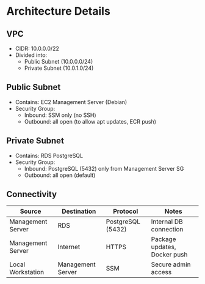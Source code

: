 # Architecture Details

## VPC

- CIDR: 10.0.0.0/22
- Divided into:
    - Public Subnet (10.0.0.0/24)
    - Private Subnet (10.0.1.0/24)

## Public Subnet

- Contains: EC2 Management Server (Debian)
- Security Group:
    - Inbound: SSM only (no SSH)
    - Outbound: all open (to allow apt updates, ECR push)

## Private Subnet

- Contains: RDS PostgreSQL
- Security Group:
    - Inbound: PostgreSQL (5432) only from Management Server SG
    - Outbound: all open (default)

## Connectivity

| Source | Destination | Protocol | Notes |
|---|---|---|---|
| Management Server | RDS | PostgreSQL (5432) | Internal DB connection |
| Management Server | Internet | HTTPS | Package updates, Docker push |
| Local Workstation | Management Server | SSM | Secure admin access |
